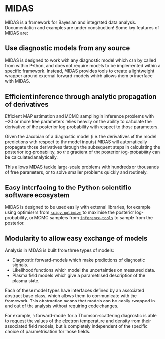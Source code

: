 # MIDAS
MIDAS is a framework for Bayesian and integrated data analysis. Documentation and
examples are under construction! Some key features of MIDAS are:

## Use diagnostic models from any source
MIDAS is designed to work with any diagnostic model which can by called from within Python,
and does not require models to be implemented within a specific framework. Instead,
MIDAS provides tools to create a lightweight wrapper around external forward-models
which allows them to interface with MIDAS.

## Efficient inference through analytic propagation of derivatives
Efficient MAP estimation and MCMC sampling in inference problems with ~20 or more free
parameters relies heavily on the ability to calculate the derivative of the posterior
log-probability with respect to those parameters.

Given the Jacobian of a diagnostic model (i.e. the derivatives of the model predictions
with respect to the model inputs) MIDAS will automatically propagate those derivatives
through the subsequent steps in calculating the posterior log-probability, so the
gradient of the posterior log-probability can be calculated analytically.

This allows MIDAS tackle large-scale problems with hundreds or thousands of free
parameters, or to solve smaller problems quickly and routinely.

## Easy interfacing to the Python scientific software ecosystem
MIDAS is designed to be used easily with external libraries, for example
using optimisers from [`scipy.optimize`](https://docs.scipy.org/doc/scipy/reference/optimize.html)
to maximise the posterior log-probability, or MCMC samplers from 
[`inference-tools`](https://github.com/C-bowman/inference-tools) to sample from the posterior.

## Modularity to allow easy exchange of models
Analysis in MIDAS is built from three types of models:
 - Diagnostic forward-models which make predictions of diagnostic signals.
 - Likelihood functions which model the uncertainties on measured data.
 - Plasma field models which give a parametrised description of the plasma state.

Each of these model types have interfaces defined by an associated abstract base-class,
which allows them to communicate with the framework. This abstraction means that
models can be easily swapped in and out of the analysis without requiring code changes.

For example, a forward-model for a Thomson-scattering diagnostic is able to request
the values of the electron temperature and density from their associated field models,
but is completely independent of the specific choice of parametrisation for those fields.